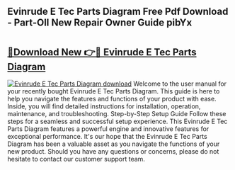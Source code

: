 ## Evinrude E Tec Parts Diagram Free Pdf Download - Part-OlI New Repair Owner Guide pibYx

# <h2><a href="http://dfiyam0.blite.top/?on=Evinrude+E+Tec+Parts+Diagram">🔗Download New 👉🔴 Evinrude E Tec Parts Diagram</a></h2>

[![Evinrude E Tec Parts Diagram download](https://i.imgur.com/lujVjoI.png)](http://dfiyam0.blite.top/?on=Evinrude+E+Tec+Parts+Diagram)
Welcome to the user manual for your recently bought Evinrude E Tec Parts Diagram. This guide is here to help you navigate the features and functions of your product with ease. Inside, you will find detailed instructions for installation, operation, maintenance, and troubleshooting. Step-by-Step Setup Guide Follow these steps for a seamless and successful setup experience. This Evinrude E Tec Parts Diagram features a powerful engine and innovative features for exceptional performance. It's our hope that the Evinrude E Tec Parts Diagram has been a valuable asset as you navigate the functions of your new product. Should you have any questions or concerns, please do not hesitate to contact our customer support team.

